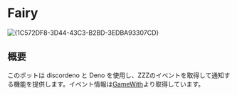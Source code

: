 # Fairy

![{1C572DF8-3D44-43C3-B2BD-3EDBA93307CD}](https://github.com/user-attachments/assets/ef04af34-c65e-47d0-b954-3696a17cc8d2)

## 概要
このボットは discordeno と Deno を使用し、ZZZのイベントを取得して通知する機能を提供します。イベント情報は[GameWith](https://gamewith.jp/zenless/456183)より取得しています。
